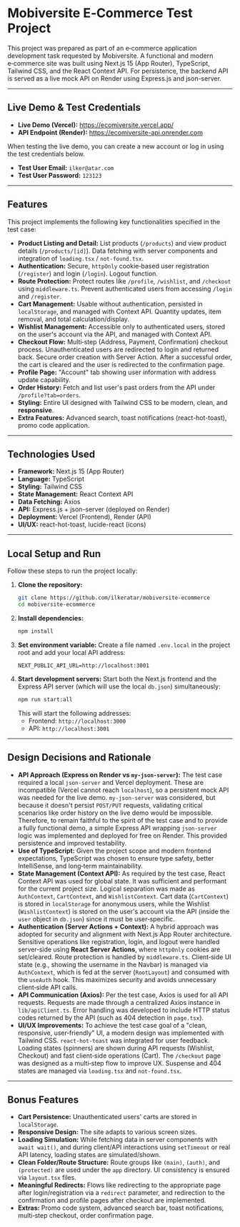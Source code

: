 # Mobiversite E‑Commerce Test Project

This project was prepared as part of an e‑commerce application development task requested by Mobiversite. A functional and modern e‑commerce site was built using Next.js 15 (App Router), TypeScript, Tailwind CSS, and the React Context API. For persistence, the backend API is served as a live mock API on Render using Express.js and json-server.

---

## Live Demo & Test Credentials

* **Live Demo (Vercel):** https://ecomiversite.vercel.app/
* **API Endpoint (Render):** https://ecomiversite-api.onrender.com

When testing the live demo, you can create a new account or log in using the test credentials below.

* **Test User Email:** `ilker@atar.com`
* **Test User Password:** `123123`

---

## Features

This project implements the following key functionalities specified in the test case:

* **Product Listing and Detail:** List products (`/products`) and view product details (`/products/[id]`). Data fetching with server components and integration of `loading.tsx` / `not-found.tsx`.
* **Authentication:** Secure, `httpOnly` cookie‑based user registration (`/register`) and login (`/login`). Logout function.
* **Route Protection:** Protect routes like `/profile`, `/wishlist`, and `/checkout` using `middleware.ts`. Prevent authenticated users from accessing `/login` and `/register`.
* **Cart Management:** Usable without authentication, persisted in `localStorage`, and managed with Context API. Quantity updates, item removal, and total calculation/display.
* **Wishlist Management:** Accessible only to authenticated users, stored on the user's account via the API, and managed with Context API.
* **Checkout Flow:** Multi‑step (Address, Payment, Confirmation) checkout process. Unauthenticated users are redirected to login and returned back. Secure order creation with Server Action. After a successful order, the cart is cleared and the user is redirected to the confirmation page.
* **Profile Page:** "Account" tab showing user information with address update capability.
* **Order History:** Fetch and list user's past orders from the API under `/profile?tab=orders`.
* **Styling:** Entire UI designed with Tailwind CSS to be modern, clean, and **responsive**.
* **Extra Features:** Advanced search, toast notifications (react-hot-toast), promo code application.

---

## Technologies Used

* **Framework:** Next.js 15 (App Router)
* **Language:** TypeScript
* **Styling:** Tailwind CSS
* **State Management:** React Context API
* **Data Fetching:** Axios
* **API:** Express.js + json-server (deployed on Render)
* **Deployment:** Vercel (Frontend), Render (API)
* **UI/UX:** react-hot-toast, lucide-react (icons)

---

## Local Setup and Run

Follow these steps to run the project locally:

1.  **Clone the repository:**
    ```bash
    git clone https://github.com/ilkeratar/mobiversite-ecommerce
    cd mobiversite-ecommerce
    ```
2.  **Install dependencies:**
    ```bash
    npm install
    ```
3.  **Set environment variable:** Create a file named `.env.local` in the project root and add your local API address:
    ```env
    NEXT_PUBLIC_API_URL=http://localhost:3001
    ```
4.  **Start development servers:** Start both the Next.js frontend and the Express API server (which will use the local `db.json`) simultaneously:
    ```bash
    npm run start:all
    ```
    This will start the following addresses:
    * Frontend: `http://localhost:3000`
    * API: `http://localhost:3001`

---

## Design Decisions and Rationale

* **API Approach (Express on Render vs `my-json-server`):** The test case required a local `json-server` and Vercel deployment. These are incompatible (Vercel cannot reach `localhost`), so a persistent mock API was needed for the live demo. `my-json-server` was considered, but because it doesn't persist `POST/PUT` requests, validating critical scenarios like order history on the live demo would be impossible. Therefore, to remain faithful to the spirit of the test case and to provide a fully functional demo, a simple Express API wrapping `json-server` logic was implemented and deployed for free on Render. This provided persistence and improved testability.
* **Use of TypeScript:** Given the project scope and modern frontend expectations, TypeScript was chosen to ensure type safety, better IntelliSense, and long‑term maintainability.
* **State Management (Context API):** As required by the test case, React Context API was used for global state. It was sufficient and performant for the current project size. Logical separation was made as `AuthContext`, `CartContext`, and `WishlistContext`. Cart data (`CartContext`) is stored in `localStorage` for anonymous users, while the Wishlist (`WishlistContext`) is stored on the user's account via the API (inside the `user` object in `db.json`) since it must be user‑specific.
* **Authentication (Server Actions + Context):** A hybrid approach was adopted for security and alignment with Next.js App Router architecture. Sensitive operations like registration, login, and logout were handled server‑side using **React Server Actions**, where `httpOnly` cookies are set/cleared. Route protection is handled by `middleware.ts`. Client‑side UI state (e.g., showing the username in the Navbar) is managed via `AuthContext`, which is fed at the server (`RootLayout`) and consumed with the `useAuth` hook. This maximizes security and avoids unnecessary client‑side API calls.
* **API Communication (Axios):** Per the test case, Axios is used for all API requests. Requests are made through a centralized Axios instance in `lib/apiClient.ts`. Error handling was developed to include HTTP status codes returned by the API (such as 404 detection in `page.tsx`).
* **UI/UX Improvements:** To achieve the test case goal of a "clean, responsive, user‑friendly" UI, a modern design was implemented with Tailwind CSS. `react-hot-toast` was integrated for user feedback. Loading states (spinners) are shown during API requests (Wishlist, Checkout) and fast client‑side operations (Cart). The `/checkout` page was designed as a multi‑step flow to improve UX. Suspense and 404 states are managed via `loading.tsx` and `not-found.tsx`.

---

## Bonus Features

* **Cart Persistence:** Unauthenticated users' carts are stored in `localStorage`.
* **Responsive Design:** The site adapts to various screen sizes.
* **Loading Simulation:** While fetching data in server components with `await wait()`, and during client/API interactions using `setTimeout` or real API latency, loading states are simulated/shown.
* **Clean Folder/Route Structure:** Route groups like `(main)`, `(auth)`, and `(protected)` are used under the `app` directory. UI consistency is ensured via `layout.tsx` files.
* **Meaningful Redirects:** Flows like redirecting to the appropriate page after login/registration via a `redirect` parameter, and redirection to the confirmation and profile pages after checkout are implemented.
* **Extras:** Promo code system, advanced search bar, toast notifications, multi‑step checkout, order confirmation page.